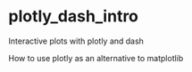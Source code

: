 # plotly_dash_intro
Interactive plots with plotly and dash

How to use plotly as an alternative to matplotlib